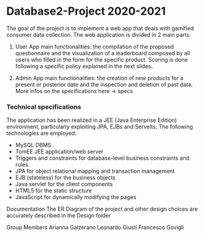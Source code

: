 # Database2-Project 2020-2021

The goal of the project is to implement a web app that deals with gamified consumer data collection.
The web application is divided in 2 main parts.

1) User App main functionalities: the compilation of the proposed questionnaire and the visualization of a leaderboard composed by all users who filled in the form for the specific product. Scoring is done following a specific policy explained in the next slides.

2) Admin App main functionalities: the creation of new products for a present or posterior date and the inspection and deletion of past data.
More infos on the specifications here -> specs

### Technical specifications
The application has been realized in a JEE (Java Enterprise Edition) environment, particularly exploiting JPA, EJBs and Servelts. The following technologies are employed:

- MySQL DBMS
- TomEE JEE application/web server
- Triggers and constraints for database-level business constraints and rules.
- JPA for object relational mapping and transaction management
- EJB (stateless) for the business objects
- Java servlet for the client components
- HTML5 for the static structure
- JavaScript for dynamically modifying the pages


Documentation
The ER Diagram of the project and other design choices are accurately described in the Design folder

Group Members
Arianna Galzerano
Leonardo Giusti
Francesco Govigli
